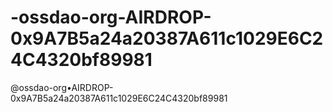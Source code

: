 # -ossdao-org-AIRDROP-0x9A7B5a24a20387A611c1029E6C24C4320bf89981
@ossdao-org•AIRDROP-0x9A7B5a24a20387A611c1029E6C24C4320bf89981
